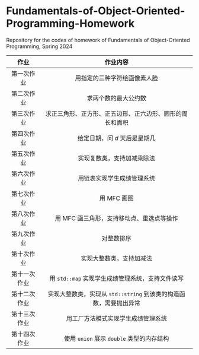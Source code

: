# Fundamentals-of-Object-Oriented-Programming-Homework

Repository for the codes of homework of Fundamentals of Object-Oriented Programming, Spring 2024

|     作业     |                           作业内容                           |
| :----------: | :----------------------------------------------------------: |
|  第一次作业  |                 用指定的三种字符绘画像素人脸                 |
|  第二次作业  |                     求两个数的最大公约数                     |
|  第三次作业  |   求正三角形、正方形、正五边形、正六边形、圆形的周长和面积   |
|  第四次作业  |                给定日期，问 $d$ 天后是星期几                 |
|  第五次作业  |                  实现复数类，支持加减乘除法                  |
|  第六次作业  |                  用链表实现学生成绩管理系统                  |
|  第七次作业  |                         用 MFC 画图                          |
|  第八次作业  |          用 MFC 画三角形，支持移动点、重选点等操作           |
|  第九次作业  |                          对整数排序                          |
|  第十次作业  |                   实现大整数类，支持加减法                   |
| 第十一次作业 |       用 `std::map` 实现学生成绩管理系统，支持文件读写       |
| 第十二次作业 | 实现大整数类，实现从 `std::string` 到该类的构造函数，需要抛出异常 |
| 第十三次作业 |              用工厂方法模式实现学生成绩管理系统              |
| 第十四次作业 |          使用 `union` 展示 `double` 类型的内存结构           |

